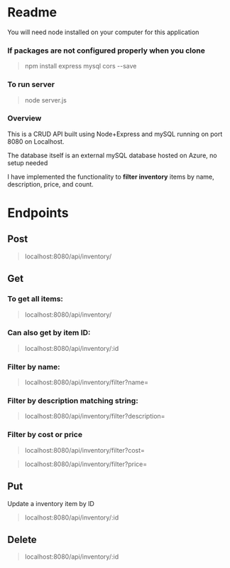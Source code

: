 # Readme

You will need node installed on your computer for this application
### If packages are not configured properly when you clone
>npm install express mysql cors --save

### To run server
>node server.js
>
### Overview
This is a CRUD API built using Node+Express and mySQL running on port 8080 on Localhost.

The database itself is an external mySQL database hosted on Azure, no setup needed

I  have implemented the functionality to **filter inventory** items by name, description, price, and count.

# Endpoints

## Post
>localhost:8080/api/inventory/

## Get

### To get all items: 

>localhost:8080/api/inventory/

### Can also get by item ID:

>localhost:8080/api/inventory/:id

### Filter by name:

>localhost:8080/api/inventory/filter?name=

### Filter by description matching string:

>localhost:8080/api/inventory/filter?description=

### Filter by cost or price

>localhost:8080/api/inventory/filter?cost=

>localhost:8080/api/inventory/filter?price=


## Put

Update a inventory item by ID

>localhost:8080/api/inventory/:id

## Delete

>localhost:8080/api/inventory/:id







